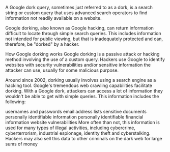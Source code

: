 A Google dork query, sometimes just referred to as a dork, is a search string or custom query that uses advanced search operators to find information not readily available on a website.

Google dorking, also known as Google hacking, can return information difficult to locate through simple search queries. This includes information not intended for public viewing, but that is inadequately protected and can, therefore, be "dorked" by a hacker.

How Google dorking works
Google dorking is a passive attack or hacking method involving the use of a custom query. Hackers use Google to identify websites with security vulnerabilities and/or sensitive information the attacker can use, usually for some malicious purpose.

Around since 2002, dorking usually involves using a search engine as a hacking tool. Google's tremendous web crawling capabilities facilitate dorking. With a Google dork, attackers can access a lot of information they wouldn't be able to get with simple queries. This information includes the following:

usernames and passwords
email address lists
sensitive documents
personally identifiable information
personally identifiable financial information
website vulnerabilities
More often than not, this information is used for many types of illegal activities, including cybercrime, cyberterrorism, industrial espionage, identity theft and cyberstalking. Hackers may also sell this data to other criminals on the dark web for large sums of money
